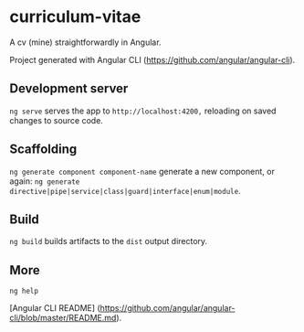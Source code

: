 # curriculum-vitae 

A cv (mine) straightforwardly in Angular.

Project generated with Angular CLI (https://github.com/angular/angular-cli).

## Development server

`ng serve` serves the app to `http://localhost:4200,` reloading on saved changes to source code.

## Scaffolding

`ng generate component component-name`  generate a new component, or again: `ng generate directive|pipe|service|class|guard|interface|enum|module`.

## Build

`ng build` builds artifacts to the `dist` output directory.

## More

`ng help`

[Angular CLI README] (https://github.com/angular/angular-cli/blob/master/README.md).
